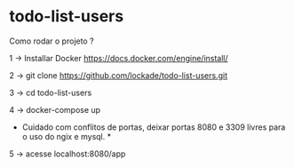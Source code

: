 # todo-list-users

Como rodar o projeto ?

1 -> Installar Docker https://docs.docker.com/engine/install/

2 -> git clone https://github.com/lockade/todo-list-users.git

3 -> cd todo-list-users

4 -> docker-compose up

* Cuidado com conflitos de portas, deixar portas 8080 e 3309 livres para o uso do ngix e mysql. *

5 -> acesse localhost:8080/app

